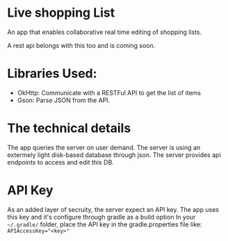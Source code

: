# Live shopping List
An app that enables collaborative real time editing of shopping lists. 

A rest api belongs with this too and is coming soon.

# Libraries Used:
- OkHttp: Communicate with a RESTFul API to get the list of items
- Gson: Parse JSON from the API.

# The technical details

The app queries the server on user demand. The server is using an 
extermely light disk-based database through json. The server provides 
api endpoints to access and edit this DB.

# API Key
As an added layer of secruity, the server expect an API key. The app uses this key and it's configure through gradle as a build option
In your `~/.gradle/` folder, place the API key in the gradle.properties file
like: `APIAccessKey="<key>"`
